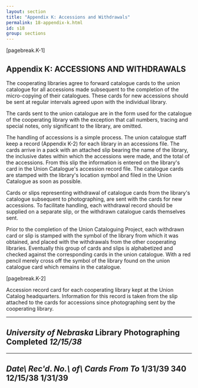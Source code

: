 ```yaml
---
layout: section
title: "Appendix K: Accessions and Withdrawals"
permalink: 18-appendix-k.html
id: s18
group: sections
---
```


[pagebreak.K-1]

## Appendix K: ACCESSIONS AND WITHDRAWALS

The cooperating libraries agree to forward catalogue cards to the union
catalogue for all accessions made subsequent to the completion of the micro-copying of their catalogues. These cards for new accessions should be sent at
regular intervals agreed upon with the individual library.

The cards sent to the union catalogue are in the form used for the catalogue of the cooperating library with the exception that call numbers, tracing
and special notes, only significant to the library, are omitted.

The handling of accessions is a simple process. The union catalogue
staff keep a record (Appendix K-2) for each library in an accessions file.
The cards arrive in a pack with an attached slip bearing the name of the library, the inclusive dates within which the accessions were made, and the total
of the accessions. From this slip the information is entered on the library's
card in the Union Catalogue's accession record file. The catalogue cards are
stamped with the library's location symbol and filed in the Union Catalogue as
soon as possible.

Cards or slips representing withdrawal of catalogue cards from the library's catalogue subsequent to photographing, are sent with the cards for new
accessions. To facilitate handling, each withdrawal record should be supplied
on a separate slip, or the withdrawn catalogue cards themselves sent.

Prior to the completion of the Union Cataloguing Project, each withdrawn card or slip is stamped with the symbol of the library from which it
was obtained, and placed with the withdrawals from the other cooperating
libraries. Eventually this group of cards and slips is alphabetized and
checked against the corresponding cards in the union catalogue. With a red
pencil merely cross off the symbol of the library found on the union catalogue
card which remains in the catalogue.

[pagebreak.K-2]

Accession record card for each cooperating library kept at the
Union Catalog headquarters. Information for this record is taken
from the slip attached to the cards for accessions since photographing
sent by the cooperating library. 

<div class="box" markdown="1">

------------------------ -------------------------------------
*University of Nebraska* Library
                         Photographing<br>Completed *12/15/38*
--------------------------------------------------------------

-------------- ---------------- --------- ---------
*Date\ Rec'd*. *No.\ of\ Cards*  *From*    *To*
 1/31/39                 340    12/15/38  1/31/39
---------------------------------------------------

</div>

